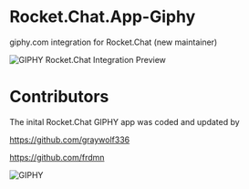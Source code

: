 # Rocket.Chat.App-Giphy
giphy.com integration for Rocket.Chat (new maintainer)

![GIPHY Rocket.Chat Integration Preview](https://i.imgur.com/v5dYBMo.gif)

# Contributors

The inital Rocket.Chat GIPHY app was coded and updated by 

https://github.com/graywolf336

https://github.com/frdmn


![GIPHY](https://raw.githubusercontent.com/wreiske/Rocket.Chat.App-Giphy/master/images/PoweredBy_640_Horizontal_Light-Backgrounds_With_Logo.gif)
